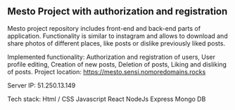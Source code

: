 ## Mesto Project with authorization and registration
Mesto project repository includes front-end and back-end parts of application.
Functionality is similar to instagram and allows to download and share photos of different places, like posts or dislike previously liked posts.

Implemented functionality:
Authorization and registration of users,
User profile editing,
Creation of new posts,
Deletion of posts,
Liking and disliking of posts.
Project location: https://mesto.sensi.nomoredomains.rocks

Server IP: 51.250.13.149

Tech stack:
Html / CSS
Javascript
React
NodeJs
Express
Mongo DB
